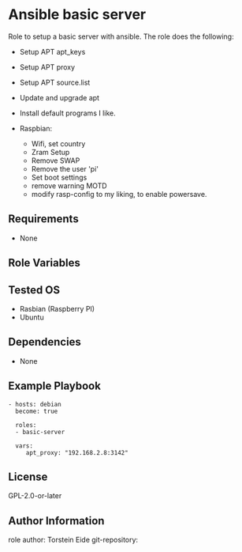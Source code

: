 Ansible basic server
=========

Role to setup a basic server with ansible.
The role does the following:

* Setup APT apt_keys
* Setup APT proxy
* Setup APT source.list
* Update and upgrade apt
* Install default programs I like.
* Raspbian:

  - Wifi, set country
  - Zram Setup
  - Remove SWAP
  - Remove the user 'pi'
  - Set boot settings
  - remove warning MOTD
  - modify rasp-config to my liking, to enable powersave.
 
Requirements
------------

* None

Role Variables
--------------

Tested OS
---------

* Rasbian (Raspberry PI)
* Ubuntu


Dependencies
------------

- None

Example Playbook
----------------
````
- hosts: debian
  become: true

  roles:
  - basic-server

  vars:
     apt_proxy: "192.168.2.8:3142"
````
License
-------

GPL-2.0-or-later

Author Information
------------------

role author: Torstein Eide
git-repository:
